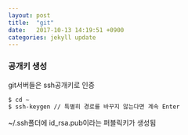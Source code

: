 ```yaml
---
layout: post
title:  "git"
date:   2017-10-13 14:19:51 +0900
categories: jekyll update
---
```


### 공개키 생성
git서버들은 ssh공개키로 인증

```bash
$ cd ~
$ ssh-keygen // 특별히 경로를 바꾸지 않는다면 계속 Enter 
```
~/.ssh폴더에 id_rsa.pub이라는 퍼블릭키가 생성됨







